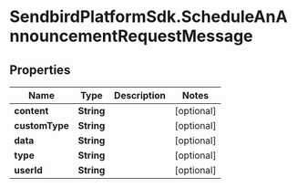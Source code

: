# SendbirdPlatformSdk.ScheduleAnAnnouncementRequestMessage

## Properties

Name | Type | Description | Notes
------------ | ------------- | ------------- | -------------
**content** | **String** |  | [optional] 
**customType** | **String** |  | [optional] 
**data** | **String** |  | [optional] 
**type** | **String** |  | [optional] 
**userId** | **String** |  | [optional] 


